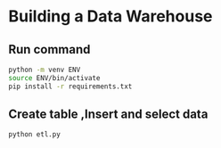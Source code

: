 # Building a Data Warehouse

## Run command
```sh
python -m venv ENV
source ENV/bin/activate
pip install -r requirements.txt
```
## Create table ,Insert and select data
```sh
python etl.py
```
